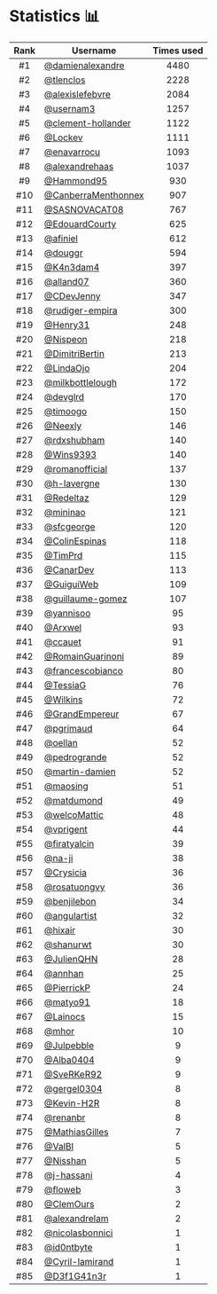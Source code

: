 # Statistics 📊

|Rank|Username|Times used|
:--------:|--------|:--------:|
|#1|[@damienalexandre](https://github.com/damienalexandre)|4480|
|#2|[@tlenclos](https://github.com/tlenclos)|2228|
|#3|[@alexislefebvre](https://github.com/alexislefebvre)|2084|
|#4|[@usernam3](https://github.com/usernam3)|1257|
|#5|[@clement-hollander](https://github.com/clement-hollander)|1122|
|#6|[@Lockev](https://github.com/Lockev)|1111|
|#7|[@enavarrocu](https://github.com/enavarrocu)|1093|
|#8|[@alexandrehaas](https://github.com/alexandrehaas)|1037|
|#9|[@Hammond95](https://github.com/Hammond95)|930|
|#10|[@CanberraMenthonnex](https://github.com/CanberraMenthonnex)|907|
|#11|[@SASNOVACAT08](https://github.com/SASNOVACAT08)|767|
|#12|[@EdouardCourty](https://github.com/EdouardCourty)|625|
|#13|[@afiniel](https://github.com/afiniel)|612|
|#14|[@douggr](https://github.com/douggr)|594|
|#15|[@K4n3dam4](https://github.com/K4n3dam4)|397|
|#16|[@alland07](https://github.com/alland07)|360|
|#17|[@CDevJenny](https://github.com/CDevJenny)|347|
|#18|[@rudiger-empira](https://github.com/rudiger-empira)|300|
|#19|[@Henry31](https://github.com/Henry31)|248|
|#20|[@Nispeon](https://github.com/Nispeon)|218|
|#21|[@DimitriBertin](https://github.com/DimitriBertin)|213|
|#22|[@LindaOjo](https://github.com/LindaOjo)|204|
|#23|[@milkbottlelough](https://github.com/milkbottlelough)|172|
|#24|[@devglrd](https://github.com/devglrd)|170|
|#25|[@timoogo](https://github.com/timoogo)|150|
|#26|[@Neexly](https://github.com/Neexly)|146|
|#27|[@rdxshubham](https://github.com/rdxshubham)|140|
|#28|[@Wins9393](https://github.com/Wins9393)|140|
|#29|[@romanofficial](https://github.com/romanofficial)|137|
|#30|[@h-lavergne](https://github.com/h-lavergne)|130|
|#31|[@Redeltaz](https://github.com/Redeltaz)|129|
|#32|[@mininao](https://github.com/mininao)|121|
|#33|[@sfcgeorge](https://github.com/sfcgeorge)|120|
|#34|[@ColinEspinas](https://github.com/ColinEspinas)|118|
|#35|[@TimPrd](https://github.com/TimPrd)|115|
|#36|[@CanarDev](https://github.com/CanarDev)|113|
|#37|[@GuiguiWeb](https://github.com/GuiguiWeb)|109|
|#38|[@guillaume-gomez](https://github.com/guillaume-gomez)|107|
|#39|[@yannisoo](https://github.com/yannisoo)|95|
|#40|[@Arxwel](https://github.com/Arxwel)|93|
|#41|[@ccauet](https://github.com/ccauet)|91|
|#42|[@RomainGuarinoni](https://github.com/RomainGuarinoni)|89|
|#43|[@francescobianco](https://github.com/francescobianco)|80|
|#44|[@TessiaG](https://github.com/TessiaG)|76|
|#45|[@Wilkins](https://github.com/Wilkins)|72|
|#46|[@GrandEmpereur](https://github.com/GrandEmpereur)|67|
|#47|[@pgrimaud](https://github.com/pgrimaud)|64|
|#48|[@oellan](https://github.com/oellan)|52|
|#49|[@pedrogrande](https://github.com/pedrogrande)|52|
|#50|[@martin-damien](https://github.com/martin-damien)|52|
|#51|[@maosing](https://github.com/maosing)|51|
|#52|[@matdumond](https://github.com/matdumond)|49|
|#53|[@welcoMattic](https://github.com/welcoMattic)|48|
|#54|[@vprigent](https://github.com/vprigent)|44|
|#55|[@firatyalcin](https://github.com/firatyalcin)|39|
|#56|[@na-ji](https://github.com/na-ji)|38|
|#57|[@Crysicia](https://github.com/Crysicia)|36|
|#58|[@rosatuongvy](https://github.com/rosatuongvy)|36|
|#59|[@benjilebon](https://github.com/benjilebon)|34|
|#60|[@angulartist](https://github.com/angulartist)|32|
|#61|[@hixair](https://github.com/hixair)|30|
|#62|[@shanurwt](https://github.com/shanurwt)|30|
|#63|[@JulienQHN](https://github.com/JulienQHN)|28|
|#64|[@annhan](https://github.com/annhan)|25|
|#65|[@PierrickP](https://github.com/PierrickP)|24|
|#66|[@matyo91](https://github.com/matyo91)|18|
|#67|[@Lainocs](https://github.com/Lainocs)|15|
|#68|[@mhor](https://github.com/mhor)|10|
|#69|[@Julpebble](https://github.com/Julpebble)|9|
|#70|[@Alba0404](https://github.com/Alba0404)|9|
|#71|[@SveRKeR92](https://github.com/SveRKeR92)|9|
|#72|[@gergel0304](https://github.com/gergel0304)|8|
|#73|[@Kevin-H2R](https://github.com/Kevin-H2R)|8|
|#74|[@renanbr](https://github.com/renanbr)|8|
|#75|[@MathiasGilles](https://github.com/MathiasGilles)|7|
|#76|[@ValBl](https://github.com/ValBl)|5|
|#77|[@Nisshan](https://github.com/Nisshan)|5|
|#78|[@j-hassani](https://github.com/j-hassani)|4|
|#79|[@floweb](https://github.com/floweb)|3|
|#80|[@ClemOurs](https://github.com/ClemOurs)|2|
|#81|[@alexandrelam](https://github.com/alexandrelam)|2|
|#82|[@nicolasbonnici](https://github.com/nicolasbonnici)|1|
|#83|[@id0ntbyte](https://github.com/id0ntbyte)|1|
|#84|[@Cyril-lamirand](https://github.com/Cyril-lamirand)|1|
|#85|[@D3f1G41n3r](https://github.com/D3f1G41n3r)|1|
